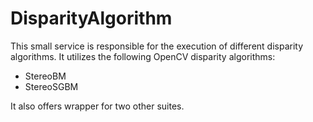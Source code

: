 # DisparityAlgorithm

This small service is responsible for the execution of different disparity algorithms.
It utilizes the following OpenCV disparity algorithms:

- StereoBM
- StereoSGBM

It also offers wrapper for two other suites.

